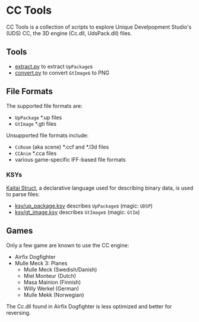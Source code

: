 # CC Tools

CC Tools is a collection of scripts to explore Unique Develpopment Studio's (UDS) CC, the 3D engine (Cc.dll, UdsPack.dll) files.

## Tools

- [extract.py](./extract.py) to extract `UpPackage`s
- [convert.py](./convert.py) to convert `GtImage`s to PNG

## File Formats

The supported file formats are:

  - `UpPackage` *.up files
  - `GtImage` *.gti files

Unsupported file formats include:

  - `CcRoom` (aka scene) *.ccf and *.l3d files
  - `CCAnim` *.cca files
  - various game-specific IFF-based file formats

### KSYs

[Kaitai Struct](https://github.com/kaitai-io/kaitai_struct), a declarative language used for describing binary data, is used to parse files:

- [ksy/up_package.ksy](./ksy/up_package.ksy) describes `UpPackage`s (magic: `UDSP`)
- [ksy/gt_image.ksy](./ksy/gt_image.ksy) describes `GtImage`s (magic: `GtIm`)

## Games

Only a few game are known to use the CC engine:

  - Airfix Dogfighter
  - Mulle Meck 3: Planes
    - Mulle Meck (Swedish/Danish)
    - Miel Monteur (Dutch)
    - Masa Mainion (Finnish)
    - Willy Werkel (German)
    - Mulle Mekk (Norwegian)

The Cc.dll found in Airfix Dogfighter is less optimized and better for reversing. 
